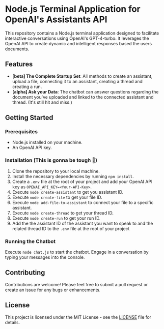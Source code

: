 # Node.js Terminal Application for OpenAI's Assistants API

This repository contains a Node.js terminal application designed to facilitate interactive conversations using OpenAI's GPT-4-turbo. It leverages the OpenAI API to create dynamic and intelligent responses based the users documents.

## Features

-   **[beta] The Complete Startup Set**: All methods to create an assistant, upload a file, connecting it to an assistant, creating a thread and creating a run.
-   **[alpha] Ask your Data**: The chatbot can answer questions regarding the document you've uploaded and linked to the connected assistant and thread. (It's still hit and miss.)

## Getting Started

### Prerequisites

-   Node.js installed on your machine.
-   An OpenAI API key.

### Installation (This is gonna be tough 🫠)

1. Clone the repository to your local machine.
2. Install the necessary dependencies by running `npm install`.
3. Create a `.env` file at the root of your project and add your OpenAI API key as `OPENAI_API_KEY=<Your-API-Key>`.
4. Execute `node create-assistant` to get you assistant ID.
5. Execute `node create-file` to get your file ID.
6. Execute `node add-file-to-assistant` to connect your file to a specific assistant.
7. Execute `node create-thread` to get your thread ID.
8. Execute `node create-run` to get your run ID.
9. Add the the assistant ID of the assistant you want to speak to and the related thread ID to the `.env` file at the root of your project

### Running the Chatbot

Execute `node chat.js` to start the chatbot. Engage in a conversation by typing your messages into the console.

## Contributing

Contributions are welcome! Please feel free to submit a pull request or create an issue for any bugs or enhancements.

## License

This project is licensed under the MIT License - see the [LICENSE](LICENSE) file for details.
